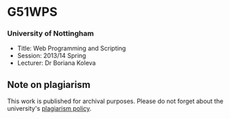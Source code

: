 # G51WPS
### University of Nottingham
* Title: Web Programming and Scripting
* Session: 2013/14 Spring
* Lecturer: Dr Boriana Koleva


## Note on plagiarism
This work is published for archival purposes. Please do not forget about the university's [plagiarism policy](https://www.nottingham.ac.uk/studyingeffectively/writing/plagiarism/index.aspx).
